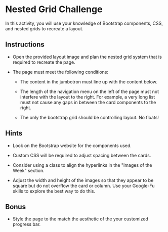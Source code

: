 # Nested Grid Challenge

In this activity, you will use your knowledge of Bootstrap components, CSS, and nested grids to recreate a layout.

## Instructions

- Open the provided layout image and plan the nested grid system that is required to recreate the page.

- The page must meet the following conditions:

  - The content in the jumbotron must line up with the content below.

  - The length of the navigation menu on the left of the page must not interfere with the layout to the right. For example, a very long list must not cause any gaps in between the card components to the right.

  - The only the bootstrap grid should be controlling layout. No floats!

## Hints

- Look on the Bootstrap website for the components used.

- Custom CSS will be required to adjust spacing between the cards.

- Consider using a class to align the hyperlinks in the "Images of the Week" section.

- Adjust the width and height of the images so that they appear to be square but do not overflow the card or column. Use your Google-Fu skills to explore the best way to do this.

## Bonus

- Style the page to the match the aesthetic of the your customized progress bar.
